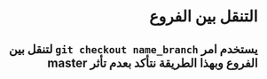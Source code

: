 # <div dir = rtl> التنقل بين الفروع </div>
## <div dir =rtl>يستخدم امر `git checkout name_branch` لتنقل بين الفروع وبهذا الطريقة نتأكد بعدم تأثر master </div>

